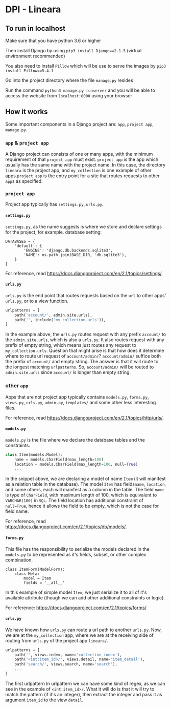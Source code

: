 
# DPI - Lineara

## To run in localhost

Make sure that you have python 3.6 or higher

Then install Django by using `pip3 install Django==2.1.5` (virtual environment recommended)

You also need to install `Pillow` which will be use to serve the images by `pip3 install Pillow==5.4.1`

Go into the project directory where the file `manage.py` resides

Run the command `python3 manage.py runserver` and you will be able to access the website from `localhost:8000` using your browser

## How it works
Some important components in a Django project are: `app`, `project app`, `manage.py`.

### `app` & `project app`
A Django project can consists of one or many apps, with the minimum requirement of that `project app` must exist. `project app` is the app which usually has the same name with the project name. In this case, the directory `lineara` is the project app, and `my_collection` is one example of other apps.`project app` is the entry point for a site that routes requests to other `app`s as specified.

### `project app`
Project app typically has `settings.py`, `urls.py`. 

#### `settings.py`
`settings.py`, as the name suggests is where we store and declare settings for the project, for example. database setting:
``` python3
DATABASES = {
	'default': {
		'ENGINE': 'django.db.backends.sqlite3',
		'NAME': os.path.join(BASE_DIR, 'db.sqlite3'),
	}
}
```
For reference, read https://docs.djangoproject.com/en/2.1/topics/settings/.
#### `urls.py`
`urls.py` is the end point that routes requests based on the `url` to other apps' `urls.py`, or to a view function.
```python
urlpatterns = [
	path('account/', admin.site.urls),
	path('', include('my_collection.urls')),
]
```
In the example above, the `urls.py` routes request with any prefix `account/` to the `admin.site.urls`, which is also a `urls.py`. It also routes request with any prefix of empty string, which means just routes any request to `my_collection.urls`. Question that might arise is that how does it determine where to route url request of `account/admin/`? `account/admin/` suffice both the prefix of `account/` and empty string. The answer is that it will route to the longest matching `urlpatterns`. So, `account/admin/` will be routed to `admin.site.urls` since `account/` is longer than empty string. 
### other `app`
Apps that are not project app typically contains `models.py`, `forms.py`, `views.py`, `urls.py`, `admin.py`, `templates/` and some other less interesting files.

For reference, read https://docs.djangoproject.com/en/2.1/topics/http/urls/.
#### `models.py`
`models.py` is the file where we declare the database tables and the constraints.
```python
class Item(models.Model):
	name = models.CharField(max_length=100)
	location = models.CharField(max_length=100, null=True)
	...
```
In the snippet above, we are declaring a model of name `Item` (it will manifest as a relation table in the database). The model `Item` has fields`name`, `location`, and some others, each will manifest as a column in the table. The field `name` is type of `CharField`, with maximum length of 100, which is equivalent to `VARCHAR(100)` in `SQL`. The field location has additional constraint of `null=True`, hence it allows the field to be empty, which is not the case for field name. 

For reference, read https://docs.djangoproject.com/en/2.1/topics/db/models/.

#### `forms.py`
This file has the responsibility to serialize the models declared in the `models.py` to be represented as it's fields, subset, or other complex combination.
```
class ItemForm(ModelForm):
	class Meta:
		model = Item
		fields = '__all__'
```
In this example of simple model `Item`, we just serialize it to all of it's available attribute (though we can add other additional constraints or logic).

For reference: https://docs.djangoproject.com/en/2.1/topics/forms/
#### `urls.py`
We have known how `urls.py` can route a url path to another `urls.py`. Now, we are at the `my_collection` app, where we are at the receiving side of routing from `urls.py` of the project app `lineara/`. 
``` python
urlpatterns = [
	path('', views.index, name='collection_index'),
	path('<int:item_id>/', views.detail, name='item_detail'),
	path('search/', views.search, name='search'),
	...
]
```
The first urlpattern 
In urlpattern we can have some kind of regex, as we can see in the example of `<int:item_id>/`. What it will do is that it will try to match the pattern (if it's an integer), then extract the integer and pass it as argument `item_id` to the view `detail`.
